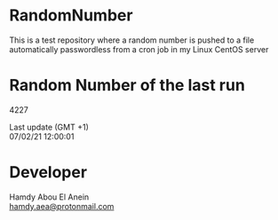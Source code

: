 # RandomNumber    
This is a test repository where a random number is pushed to a file automatically passwordless from a cron job in my Linux CentOS server    
# Random Number of the last run   
4227
      
Last update (GMT +1)    
07/02/21 12:00:01
# Developer    
Hamdy Abou El Anein   
hamdy.aea@protonmail.com

